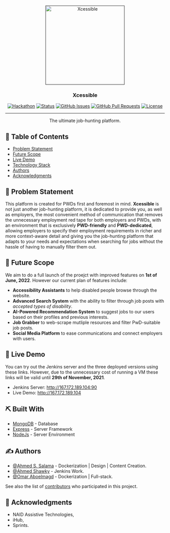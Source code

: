 <p align="center">
  <a href="" rel="noopener">
 <img src="https://i.imgur.com/Zx7nNer.png" alt="Xcessible" width="250"></a>
</p>
<h3 align="center">Xcessible</h3>

<div align="center">

[![Hackathon](https://img.shields.io/badge/sprints-iCamp-orange.svg)](https://sprints.ai)
[![Status](https://img.shields.io/badge/status-active-success.svg)]()
[![GitHub Issues](https://img.shields.io/github/issues/neatphar/Xcessible.svg)](https://github.com/neatphar/Xcessible/issues)
[![GitHub Pull Requests](https://img.shields.io/github/issues-pr/neatphar/Xcessible.svg)](https://github.com/neatphar/Xcessible/pulls)
[![License](https://img.shields.io/badge/license-GNU-blue.svg)](LICENSE.md)

</div>

---

<p align="center"> The ultimate job-hunting platform.
    <br> 
</p>

## 📝 Table of Contents

- [Problem Statement](#problem_statement)
- [Future Scope](#future_scope)
- [Live Demo](#live_demo)
- [Technology Stack](#tech_stack)
- [Authors](#authors)
- [Acknowledgments](#acknowledgments)

## 🧐 Problem Statement <a name = "problem_statement"></a>

This platform is created for PWDs first and foremost in mind. **Xcessible** is not just another job-hunting platform, it is dedicated to provide you, as well as employers, the most convenient method of communication that removes the unnecessary employment red tape for both employers and PWDs, with an environment that is exclusively **PWD-friendly** and **PWD-dedicated**, allowing employers to specify their employment requirements in richer and more context-aware detail and giving you the job-hunting platform that adapts to your needs and expectations when searching for jobs without the hassle of having to manually filter them out.

## 🚀 Future Scope <a name = "future_scope"></a>

We aim to do a full launch of the proejct with improved features on **1st of June, 2022**. However our current plan of features include:
- **Accessibility Assistants** to help disabled people browse through the website.
- **Advanced Search System** with the ability to filter through job posts with _accepted types of disability_.
- **AI-Powered Recommendation System** to suggest jobs to our users based on their profiles and previous interests.
- **Job Grabber** to web-scrape mutliple resources and filter PwD-suitable job posts.
- **Social Media Platform** to ease communications and connect employers with users.

## 🎈 Live Demo <a name = "live_demo"></a>

You can try out the Jenkins server and the three deployed versions using these links. However, due to the unnecessary cost of running a VM these links will be valid until **29th of November, 2021**.

- Jenkins Server: http://167.172.189.104:90
- Live Demo: http://167.172.189.104


## ⛏️ Built With <a name = "tech_stack"></a>

- [MongoDB](https://www.mongodb.com/) - Database
- [Express](https://expressjs.com/) - Server Framework
- [NodeJs](https://nodejs.org/en/) - Server Environment

## ✍️ Authors <a name = "authors"></a>

- [@Ahmed S. Salama](https://github.com/vadrif-draco) - Dockerization | Design | Content Creation.
- [@Ahmed Shawky](https://github.com/AhmedShawkyAhmed) - Jenkins Work.
- [@Omar Aboelmagd](https://github.com/neatphar) - Dockerization | Full-stack.

See also the list of [contributors](https://github.com/neatphar/Xcessible/contributors)
who participated in this project.

## 🎉 Acknowledgments <a name = "acknowledgments"></a>

- NAID Assistive Technologies,
- iHub,
- Sprints.
